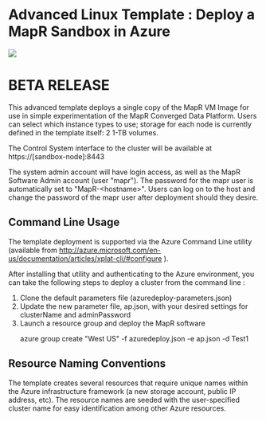 # Advanced Linux Template : Deploy a MapR Sandbox in Azure

<a href="https://azuredeploy.net/" target="_blank">
    <img src="http://azuredeploy.net/deploybutton.png"/>
</a>


<h1>
BETA RELEASE
</h1>

This advanced template deploys a single copy of the MapR VM Image
for use in simple experimentation of the MapR Converged Data Platform.
Users can select which instance types to use; storage for each node is 
currently defined in the template itself: 2 1-TB volumes.

The Control System interface to the cluster will be available at
    https://[sandbox-node]:8443

The system admin account will have login access, as well as the 
MapR Software Admin account (user "mapr").   The password for the 
mapr user is automatically set to "MapR-\<hostname\>".
Users can log on to the host and change the password
of the mapr user after deployment should they desire.

<h2>
Command Line Usage
</h2>

The template deployment is supported via the Azure Command Line 
utility (available from 
http://azure.microsoft.com/en-us/documentation/articles/xplat-cli/#configure ).

After installing that utility and authenticating to the Azure
environment, you can take the following steps to deploy a cluster
from the command line :
<ol>
<li>
Clone the default parameters file (azuredeploy-parameters.json) 
</li>
<li>
Update the new parameter file, ap.json, with your desired settings
for clusterName and adminPassword
</li>
<li>
Launch a resource group and deploy the MapR software
<p>
azure group create <MyGroup> "West US" -f azuredeploy.json -e ap.json -d Test1
</p
</li>
</ol>

<h2>
Resource Naming Conventions
</h2>

The template creates several resources that require unique names within
the Azure infrastructure framework (a new storage account, public IP 
address, etc).   The resource names are seeded with the user-specified
cluster name for easy identification among other Azure resources.

